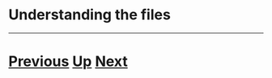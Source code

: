 # Understanding the files

***

# [Previous](getting_started.md) [Up](README.md) [Next](running.md)
